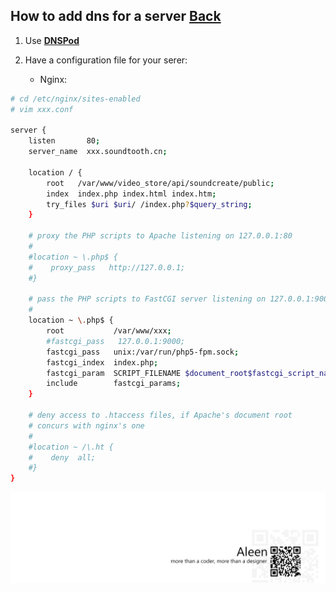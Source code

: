 ## How to add dns for a server [Back](./qa.md)

1. Use [**DNSPod**](www.dnspod.cn)
2. Have a configuration file for your serer:

    - Nginx:

```bash
# cd /etc/nginx/sites-enabled
# vim xxx.conf

server {
    listen       80;
    server_name  xxx.soundtooth.cn;
    
    location / {
        root   /var/www/video_store/api/soundcreate/public;
        index  index.php index.html index.htm;
        try_files $uri $uri/ /index.php?$query_string;
    }
    
    # proxy the PHP scripts to Apache listening on 127.0.0.1:80
    #
    #location ~ \.php$ {
    #    proxy_pass   http://127.0.0.1;
    #}
    
    # pass the PHP scripts to FastCGI server listening on 127.0.0.1:9000
    #
    location ~ \.php$ {
        root           /var/www/xxx;
        #fastcgi_pass   127.0.0.1:9000;
        fastcgi_pass   unix:/var/run/php5-fpm.sock;
        fastcgi_index  index.php;
        fastcgi_param  SCRIPT_FILENAME $document_root$fastcgi_script_name;
        include        fastcgi_params;
    }
    
    # deny access to .htaccess files, if Apache's document root
    # concurs with nginx's one
    #
    #location ~ /\.ht {
    #    deny  all;
    #}
}
```

<a href="http://aleen42.github.io/" target="_blank" ><img src="./../pic/tail.gif"></a>
